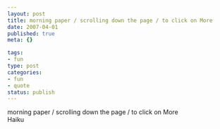 ```yaml
--- 
layout: post
title: morning paper / scrolling down the page / to click on More
date: 2007-04-01
published: true
meta: {}

tags: 
- fun
type: post
categories: 
- fun
- quote
status: publish
---
```

morning paper / scrolling down the page / to click on More<br />Haiku
